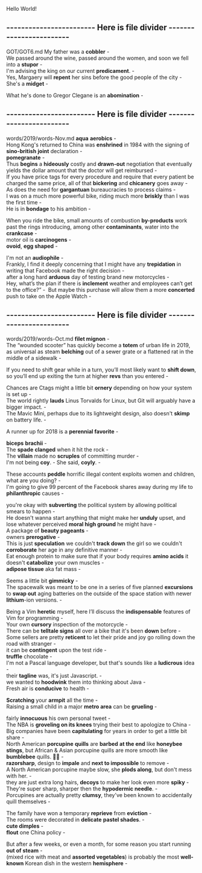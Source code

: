 Hello World!  

 ## ------------------------ Here is file divider ------------------------
GOT/GOT6.md
My father was a **cobbler** -  
We passed around the wine, passed around the women, and soon we fell into a **stupor** -  
I'm advising the king on our current **predicament**. -  
Yes, Margaery will **repent** her sins before the good people of the city -  
She's a **midget** -  


What he's done to Gregor Clegane is an **abomination** -  

 ## ------------------------ Here is file divider ------------------------
words/2019/words-Nov.md
**aqua** **aerobics** -  
Hong Kong's returned to China was **enshrined** in 1984 with the signing of **sino-british** **joint** declaration -  
**pomegranate** -  
Thus **begins** a **hideously** costly and **drawn-out** negotiation that eventually yields the dollar amount that the doctor will get reimbursed -  
If you have price tags for every procedure and require that every patient be charged the same price, all of that **bickering** and **chicanery** goes away -  
As does the need for **gargantuan** bureaucracies to process claims -  
I was on a much more powerful bike, riding much more **briskly** than I was the first time -  
He is in **bondage** to his ambition -  

When you ride the bike, small amounts of combustion **by-products** work past the rings introducing, among other **contaminants**, water into the **crankcase** -  
motor oil is **carcinogens** -  
**ovoid**, **egg shaped** -  

I'm not an **audiophile** -  
Frankly, I find it deeply concerning that I might have any **trepidation** in writing that Facebook made the right decision -  
after a long hard **arduous** day of testing brand new motorcycles -  
Hey, what’s the plan if there is **inclement** weather and employees can’t get to the office?” - 
But maybe this purchase will allow them a more **concerted** push to take on the Apple Watch -  


 ## ------------------------ Here is file divider ------------------------
words/2019/words-Oct.md
**filet mignon** -  
The “wounded scooter” has quickly become a **totem** of urban life in 2019, as universal as steam **belching** out of a sewer grate or a flattened rat in the middle of a sidewalk -  

If you need to shift gear while in a turn, you’ll most likely want to **shift down**, so you’ll end up exiting the turn at higher **revs** than you entered -  

Chances are Ctags might a little bit **ornery** depending on how your system is set up -  
The world rightly **lauds** Linus Torvalds for Linux, but Git will arguably have a bigger impact. -  
The Mavic Mini, perhaps due to its lightweight design, also doesn't **skimp** on battery life. -  

A runner up for 2018 is a **perennial favorite** -  

**biceps** **brachii** -  
The **spade** **clanged** when it hit the rock -  
The **villain** made no **scruples** of committing murder -  
I'm not being **coy**. - She said, **coyly**. -  

These accounts **peddle** horrific illegal content exploits women and children, what are you doing? -  
I'm going to give 99 percent of the Facebook shares away during my life to **philanthropic** causes -  

you're okay with **subverting** the political system by allowing political smears to happen -  
He doesn't wanna start anything that might make her **unduly** upset, and lose whatever perceived **moral high ground** he might have -   
A package of **beauty pageants** -   
owners **prerogative** -  
This is just **speculation** we couldn't **track down** the girl so we couldn't **corroborate** her age in any definitive manner -   
Eat enough protein to make sure that if your body requires **amino acids** it doesn't **catabolize** your own muscles -  
**adipose tissue** aka fat mass -  

Seems a little bit **gimmicky** -  
The spacewalk was meant to be one in a series of five planned **excursions** to **swap out** aging batteries on the outside of the space station with newer **lithium**-ion versions. -  

Being a Vim **heretic** myself, here I’ll discuss the **indispensable** features of Vim for programming -  
Your own **cursory** inspection of the motorcycle -  
There can be **telltale signs** all over a bike that it's been **down** before -  
Some sellers are pretty **reticent** to let their pride and joy go rolling down the road with stranger -  
it can be **contingent** upon the test ride -  
**truffle** chocolate -  
I'm not a Pascal language developer, but that's sounds like a **ludicrous** idea -  
their **tagline** was, it's just Javascript. -  
we wanted to **hoodwink** them into thinking about Java -  
Fresh air is **conducive** to health -  

**Scratching** your **armpit** all the time -  
Raising a small child in a major **metro area** can be **grueling** -  

fairly **innocuous** his own personal tweet -  
The NBA is **groveling on its knees** trying their best to apologize to China -  
Big companies have been **capitulating** for years in order to get a little bit share -  
North American **porcupine** **quills** are **barbed** **at the end** like **honeybee** **stings**, but African & Asian porcupine quills are more smooth like **bumblebee** quills.  🧐🤓 -  
**razorsharp**, design to **impale** and **next to impossible** to remove -  
A North American porcupine maybe slow, she **plods along**, but don't mess with her. -  
they are just extra long hairs, **decoys** to make her look even more **spiky** -  
They're super sharp, sharper then the **hypodermic needle**. -  
Porcupines are actually pretty **clumsy**, they've been known to accidentally quill themselves -   


The family have won a temporary **reprieve** from **eviction** -  
The rooms were decorated in **delicate** **pastel shades**. -  
**cute dimples** -  
**flout** one China policy -  

But after a few weeks, or even a month, for some reason you start running **out of steam** -  
(mixed rice with meat and **assorted vegetables**) is probably the most **well-known** Korean dish in the western **hemisphere** -  

